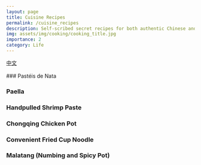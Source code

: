 ```yaml
---
layout: page
title: Cuisine Recipes
permalink: /cuisine_recipes
description: Self-scribed secret recipes for both authentic Chinese and Western cuisines
img: assets/img/cooking/cooking_title.jpg
importance: 2
category: Life
---
```

<div class="button-row">
  <a href="cuisine_recipes_zh" class="fancy-button">中文</a>
</div>
<br>
### Pastéis de Nata

### Paella

### Handpulled Shrimp Paste

### Chongqing Chicken Pot

### Convenient Fried Cup Noodle

### Malatang (Numbing and Spicy Pot)


